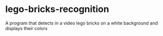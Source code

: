 # lego-bricks-recognition

A program that detects in a video lego bricks on a white background and displays their colors
